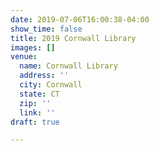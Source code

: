 ```yaml
---
date: 2019-07-06T16:00:38-04:00
show_time: false
title: 2019 Cornwall Library
images: []
venue:
  name: Cornwall Library
  address: ''
  city: Cornwall
  state: CT
  zip: ''
  link: ''
draft: true

---
```

